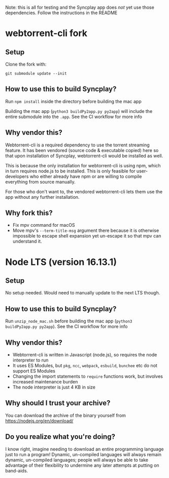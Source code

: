 Note: this is all for testing and the Syncplay app does *not* yet use those dependencies. Follow the instructions in the README

# webtorrent-cli fork

## Setup

Clone the fork with:

`git submodule update --init`

## How to use this to build Syncplay?

Run `npm install` inside the directory before building the mac app

Building the mac app (`python3 buildPy2app.py py2app`) will include the entire submodule into the `.app`. See the CI workflow for more info

## Why vendor this?

Webtorrent-cli is a required dependency to use the torrent streaming feature. It has been vendored (source code & executable copied) here so that upon installation of Syncplay, webtorrent-cli would be installed as well.

This is because the only installation for webtorrent-cli is using npm, which in turn requires node.js to be installed. This is only feasible for user-developers who either already have npm or are willing to compile everything from source manually.

For those who don't want to, the vendored webtorrent-cli lets them use the app without any further installation.

## Why fork this?

- Fix mpv command for macOS
- Move mpv's `--term-title-msg` argument there because it is otherwise impossible to escape shell expansion yet un-escape it so that mpv can understand it.

# Node LTS (version 16.13.1)

## Setup

No setup needed. Would need to manually update to the next LTS though.

## How to use this to build Syncplay?

Run `unzip_node_mac.sh` before building the mac app (`python3 buildPy2app.py py2app`). See the CI workflow for more info

## Why vendor this?

- Webtorrent-cli is written in Javascript (node.js), so requires the node interpreter to run
- It uses ES Modules, but `pkg`, `ncc`, `webpack`, `esbuild`, `bunchee` etc do not support ES Modules
- Changing the import statements to `require` functions work, but involves increased maintenance burden
- The node interpreter is just 4 KB in size

## Why should I trust your archive?

You can download the archive of the binary yourself from https://nodejs.org/en/download/

## Do you realize what you're doing?

I know right, imagine needing to download an entire programming language just to run a program! Dynamic, un-compiled languages will always remain dynamic, un-compiled languages; people will always be able to take advantage of their flexibility to undermine any later attempts at putting on band-aids.
